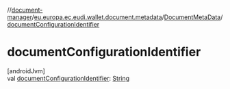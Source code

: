 //[document-manager](../../../index.md)/[eu.europa.ec.eudi.wallet.document.metadata](../index.md)/[DocumentMetaData](index.md)/[documentConfigurationIdentifier](document-configuration-identifier.md)

# documentConfigurationIdentifier

[androidJvm]\
val [documentConfigurationIdentifier](document-configuration-identifier.md): [String](https://kotlinlang.org/api/latest/jvm/stdlib/kotlin/-string/index.html)
